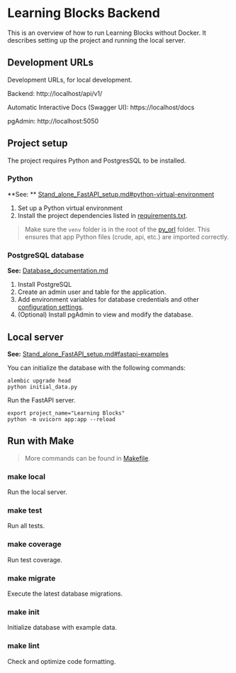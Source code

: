 # Learning Blocks Backend

This is an overview of how to run Learning Blocks without Docker. It describes setting up the project and running the
local server.

## Development URLs

Development URLs, for local development.

Backend: http://localhost/api/v1/

Automatic Interactive Docs (Swagger UI): https://localhost/docs

pgAdmin: http://localhost:5050

## Project setup

The project requires Python and PostgresSQL to be installed.

### Python

**See:
** [Stand_alone_FastAPI_setup.md#python-virtual-environment](/Documentation%20Directory/Stand_alone_FastAPI_setup.md)

1. Set up a Python virtual environment
2. Install the project dependencies listed
   in [requirements.txt](/Learning-Blocks-No-Docker-Version/py_orl/requirements.txt).

> Make sure the `venv` folder is in the root of the [py_orl](/Learning-Blocks-No-Docker-Version/py_orl) folder.
> This ensures that app Python files (crude, api, etc.) are imported correctly.

### PostgreSQL database

**See:** [Database_documentation.md](/Documentation%20Directory/Database_documentation.md)

1. Install PostgreSQL
2. Create an admin user and table for the application.
3. Add environment variables for database credentials and
   other [configuration settings](/Learning-Blocks-No-Docker-Version/py_orl/core/config.py).
4. (Optional) Install pgAdmin to view and modify the database.

## Local server

**See:**  [Stand_alone_FastAPI_setup.md#fastapi-examples](/Documentation%20Directory/Stand_alone_FastAPI_setup.md)

You can initialize the database with the following commands:

```shell
alembic upgrade head
python initial_data.py
```

Run the FastAPI server.

```shell
export project_name="Learning Blocks"
python -m uvicorn app:app --reload
``` 

## Run with Make

> More commands can be found in [Makefile](/Learning-Blocks-No-Docker-Version/py_orl/Makefile).

### make local

Run the local server.

### make test

Run all tests.

### make coverage

Run test coverage.

### make migrate

Execute the latest database migrations.

### make init

Initialize database with example data.

### make lint

Check and optimize code formatting. 


